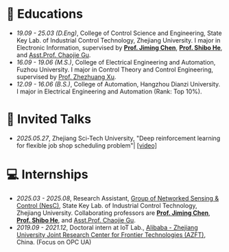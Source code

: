 # 📖 Educations
- *19.09 - 25.03 (D.Eng)*, College of Control Science and Engineering, State Key Lab. of Industrial Control Technology, Zhejiang University. I major in Electronic Information, supervised by [**Prof. Jiming Chen**](https://person.zju.edu.cn/jmchen), [**Prof. Shibo He**](https://person.zju.edu.cn/shibohe/683161.html), and [Asst.Prof. Chaojie Gu](https://person.zju.edu.cn/gucj).
- *16.09 - 19.06 (M.S.)*, College of Electrical Engineering and Automation, Fuzhou University. I major in Control Theory and Control Engineering, supervised by [Prof. Zhezhuang Xu](https://dqxy.fzu.edu.cn/info/1010/3365.htm).
- *12.09 - 16.06 (B.S.)*, College of Automation, Hangzhou Dianzi University. I major in Electrical Engineering and Automation (Rank: Top 10%).


# 💬 Invited Talks
- *2025.05.27*, Zhejiang Sci-Tech University, "Deep reinforcement learning for flexible job shop scheduling problem"\| [\[video\]](https://github.com/)

<!-- 这是注释内容，不会在渲染时显示 -->

# 💻 Internships
- *2025.03 - 2025.08*, Research Assistant‌, [Group of Networked Sensing & Control (NesC)](http://nesc.zju.edu.cn/#/), State Key Lab. of Industrial Control Technology, Zhejiang University. Collaborating professors are [**Prof. Jiming Chen**](https://person.zju.edu.cn/jmchen), [**Prof. Shibo He**](https://person.zju.edu.cn/shibohe/683161.html), and [Asst.Prof. Chaojie Gu](https://person.zju.edu.cn/gucj).
- *2019.09 - 2021.12*, Doctoral intern at IoT Lab., [Alibaba - Zhejiang University Joint Research Center for Frontier Technologies (AZFT)](https://azft.alibaba.com/lab/?id=6), China. (Focus on OPC UA)

